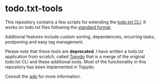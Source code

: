 todo.txt-tools
==============

This repository contains a few scripts for extending the [todo.txt CLI][1]. It
works on todo.txt files following the [standard format][2].

Additional features include custom sorting, dependencies, recurring tasks,
postponing and easy tag management.

Please note that these tools are **deprecated**.  I have written a todo.txt
application from scratch, called [Topydo][4] that is a merge of the original
todo.txt CLI and these additional tools.
Most of the functionality in this repository has been implemented in Topydo.

Consult the [wiki][3] for more information.

[1]: https://github.com/ginatrapani/todo.txt-cli
[2]: https://github.com/ginatrapani/todo.txt-cli/wiki/The-Todo.txt-Format
[3]: https://github.com/bram85/todo.txt-tools/wiki
[4]: https://github.com/bram85/topydo
